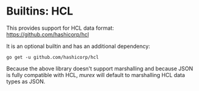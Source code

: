 # Builtins: HCL

This provides support for HCL data format: https://github.com/hashicorp/hcl

It is an optional builtin and has an additional dependency:

    go get -u github.com/hashicorp/hcl

Because the above library doesn't support marshalling and because JSON
is fully compatible with HCL, _murex_ will default to marshalling HCL
data types as JSON.